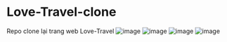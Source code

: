 # Love-Travel-clone

Repo clone lại trang web Love-Travel
![image](https://user-images.githubusercontent.com/128313044/226362468-77ddef52-75c7-4a6b-808d-2a2f33413be4.png)
![image](https://user-images.githubusercontent.com/128313044/226362985-21a1e4d3-06a9-461a-8354-dfa8bb637486.png)
![image](https://user-images.githubusercontent.com/128313044/226363092-3492487b-bd8b-4f36-a598-925b1c7243f9.png)
![image](https://user-images.githubusercontent.com/128313044/226363127-af53a8ac-a3a0-4bd1-a9f8-7d5d402718f9.png)

